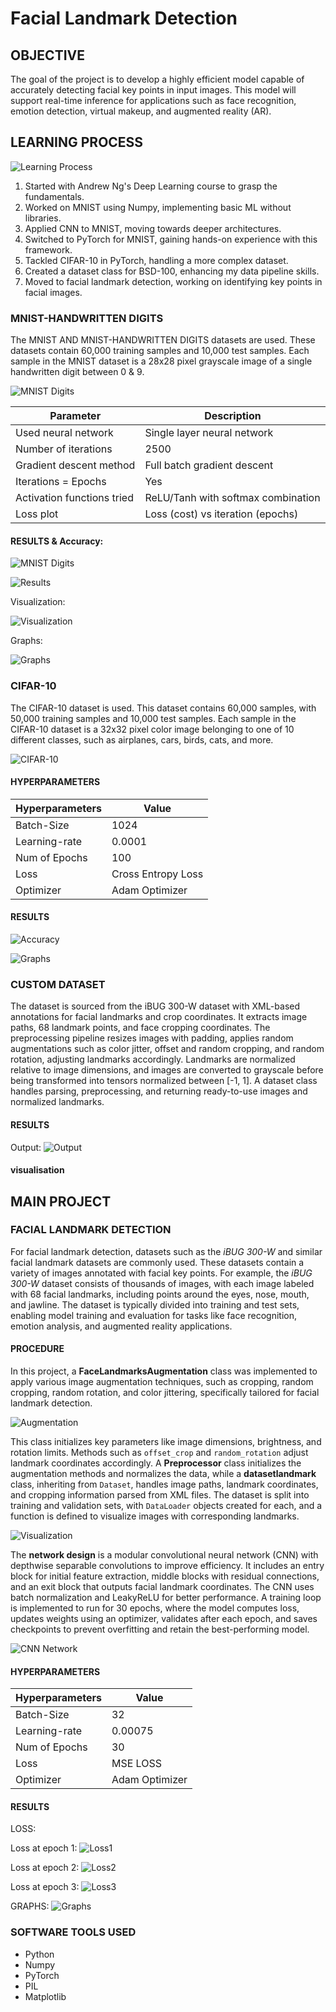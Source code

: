 # Facial Landmark Detection

## OBJECTIVE
The goal of the project is to develop a highly efficient model capable of accurately detecting facial key points in input images. This model will support real-time inference for applications such as face recognition, emotion detection, virtual makeup, and augmented reality (AR).

## LEARNING PROCESS

![Learning Process](https://github.com/user-attachments/assets/d39e5d67-d01e-4e4d-85c0-ccb578650642)

1. Started with Andrew Ng's Deep Learning course to grasp the fundamentals.
2. Worked on MNIST using Numpy, implementing basic ML without libraries.
3. Applied CNN to MNIST, moving towards deeper architectures.
4. Switched to PyTorch for MNIST, gaining hands-on experience with this framework.
5. Tackled CIFAR-10 in PyTorch, handling a more complex dataset.
6. Created a dataset class for BSD-100, enhancing my data pipeline skills.
7. Moved to facial landmark detection, working on identifying key points in facial images.

### MNIST-HANDWRITTEN DIGITS

The MNIST AND MNIST-HANDWRITTEN DIGITS datasets are used. These datasets contain 60,000 training samples and 10,000 test samples. Each sample in the MNIST dataset is a 28x28 pixel grayscale image of a single handwritten digit between 0 & 9.

![MNIST Digits](https://hackmd.io/_uploads/ByroZQK11x.png)

| **Parameter**                   | **Description**                        |
|----------------------------------|----------------------------------------|
| Used neural network              | Single layer neural network            |
| Number of iterations             | 2500                                   |
| Gradient descent method          | Full batch gradient descent            |
| Iterations = Epochs              | Yes                                    |
| Activation functions tried       | ReLU/Tanh with softmax combination     |
| Loss plot                        | Loss (cost) vs iteration (epochs)      |


#### RESULTS & Accuracy:
![MNIST Digits](https://github.com/user-attachments/assets/37e8bc80-e9b3-40cf-9169-c3258374ad50)

![Results](https://github.com/user-attachments/assets/ae1ae492-85e0-4aff-992f-26d7a4cc3986)



Visualization:

![Visualization](https://hackmd.io/_uploads/SJPVGXFkJx.png)

Graphs:

![Graphs](https://github.com/user-attachments/assets/19a40f0d-406d-4b32-bc3c-76cb31a64d60)


### CIFAR-10

The CIFAR-10 dataset is used. This dataset contains 60,000 samples, with 50,000 training samples and 10,000 test samples. Each sample in the CIFAR-10 dataset is a 32x32 pixel color image belonging to one of 10 different classes, such as airplanes, cars, birds, cats, and more.

![CIFAR-10](https://hackmd.io/_uploads/H1Ub4XKkkx.png)

#### HYPERPARAMETERS

| Hyperparameters | Value | 
| -------- | -------- | 
| Batch-Size | 1024 | 
| Learning-rate | 0.0001 |
| Num of Epochs | 100 |
| Loss | Cross Entropy Loss |
| Optimizer | Adam Optimizer |

#### RESULTS 


![Accuracy](https://github.com/user-attachments/assets/06c50e68-0770-4c55-9ecb-a8be9dfec28d)


![Graphs](https://github.com/user-attachments/assets/ab3e58b9-1176-4335-911d-fdc5c8bb1a4e)

### CUSTOM DATASET

The dataset is sourced from the iBUG 300-W dataset with XML-based annotations for facial landmarks and crop coordinates. It extracts image paths, 68 landmark points, and face cropping coordinates. The preprocessing pipeline resizes images with padding, applies random augmentations such as color jitter, offset and random cropping, and random rotation, adjusting landmarks accordingly. Landmarks are normalized relative to image dimensions, and images are converted to grayscale before being transformed into tensors normalized between [-1, 1]. A dataset class handles parsing, preprocessing, and returning ready-to-use images and normalized landmarks.

#### RESULTS

Output:
![Output](https://github.com/user-attachments/assets/5a7a30b2-4baf-4701-81e2-a2a59e63bcc7)
#### visualisation

## MAIN PROJECT
### FACIAL LANDMARK DETECTION

For facial landmark detection, datasets such as the *iBUG 300-W* and similar facial landmark datasets are commonly used. These datasets contain a variety of images annotated with facial key points. For example, the *iBUG 300-W* dataset consists of thousands of images, with each image labeled with 68 facial landmarks, including points around the eyes, nose, mouth, and jawline. The dataset is typically divided into training and test sets, enabling model training and evaluation for tasks like face recognition, emotion analysis, and augmented reality applications.

#### PROCEDURE

In this project, a **FaceLandmarksAugmentation** class was implemented to apply various image augmentation techniques, such as cropping, random cropping, random rotation, and color jittering, specifically tailored for facial landmark detection.

![Augmentation](https://hackmd.io/_uploads/HkrIMVtk1l.png)

This class initializes key parameters like image dimensions, brightness, and rotation limits. Methods such as `offset_crop` and `random_rotation` adjust landmark coordinates accordingly. A **Preprocessor** class initializes the augmentation methods and normalizes the data, while a **datasetlandmark** class, inheriting from `Dataset`, handles image paths, landmark coordinates, and cropping information parsed from XML files. The dataset is split into training and validation sets, with `DataLoader` objects created for each, and a function is defined to visualize images with corresponding landmarks.

![Visualization](https://hackmd.io/_uploads/HJco7EYy1e.png)

The **network design** is a modular convolutional neural network (CNN) with depthwise separable convolutions to improve efficiency. It includes an entry block for initial feature extraction, middle blocks with residual connections, and an exit block that outputs facial landmark coordinates. The CNN uses batch normalization and LeakyReLU for better performance. A training loop is implemented to run for 30 epochs, where the model computes loss, updates weights using an optimizer, validates after each epoch, and saves checkpoints to prevent overfitting and retain the best-performing model.

![CNN Network](https://hackmd.io/_uploads/BJo3HEYJkl.png)

#### HYPERPARAMETERS

| Hyperparameters | Value | 
| -------- | -------- | 
| Batch-Size | 32 |
| Learning-rate | 0.00075 |
| Num of Epochs | 30 |
| Loss | MSE LOSS |
| Optimizer | Adam Optimizer |

#### RESULTS

LOSS:

Loss at epoch 1:
![Loss1](https://hackmd.io/_uploads/S1kkuNKJ1l.png)

Loss at epoch 2:
![Loss2](https://hackmd.io/_uploads/H1C-OEKykg.png)

Loss at epoch 3:
![Loss3](https://hackmd.io/_uploads/HJfr_4Kyyx.png)

GRAPHS:
![Graphs](https://hackmd.io/_uploads/S1qu_VYkyg.png)

### SOFTWARE TOOLS USED

- Python
- Numpy
- PyTorch
- PIL
- Matplotlib
